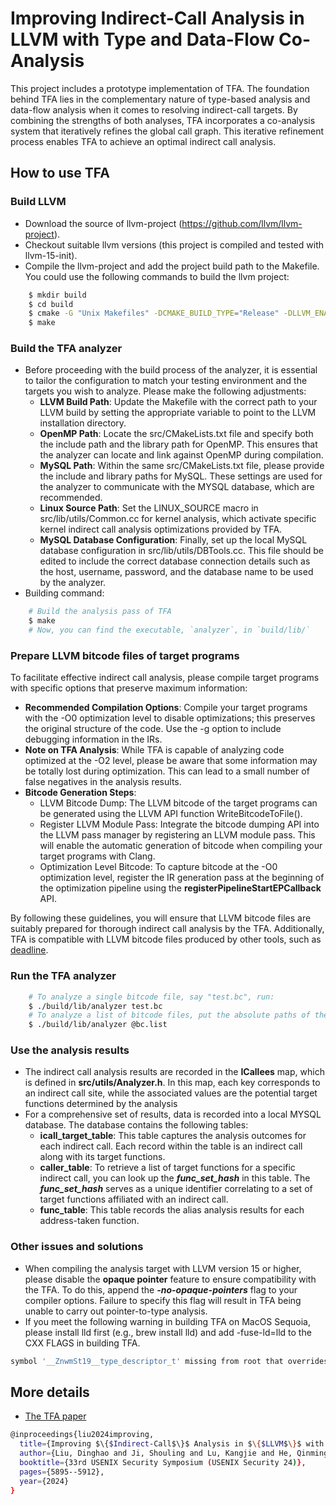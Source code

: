 # Improving Indirect-Call Analysis in LLVM with Type and Data-Flow Co-Analysis

This project includes a prototype implementation of TFA. The foundation behind TFA lies in the complementary nature of type-based analysis and data-flow analysis when it comes to resolving indirect-call targets. By combining the strengths of both analyses, TFA incorporates a co-analysis system that iteratively refines the global call graph. This iterative refinement process enables TFA to achieve an optimal indirect call analysis. 


## How to use TFA

### Build LLVM 
* Download the source of llvm-project (https://github.com/llvm/llvm-project).
* Checkout suitable llvm versions (this project is compiled and tested with llvm-15-init).
* Compile the llvm-project and add the project build path to the Makefile.
  You could use the following commands to build the llvm project:
```sh 
    $ mkdir build
    $ cd build
    $ cmake -G "Unix Makefiles" -DCMAKE_BUILD_TYPE="Release" -DLLVM_ENABLE_PROJECTS="clang;clang-tools-extra;lld;lldb;openmp" -DLLVM_ENABLE_RUNTIMES="libcxx;libcxxabi" ../llvm
	$ make 
```

### Build the TFA analyzer 
* Before proceeding with the build process of the analyzer, it is essential to tailor the configuration to match your testing environment and the targets you wish to analyze. Please make the following adjustments:
    * **LLVM Build Path**: Update the Makefile with the correct path to your LLVM build by setting the appropriate variable to point to the LLVM installation directory.
    * **OpenMP Path**: Locate the src/CMakeLists.txt file and specify both the include path and the library path for OpenMP. This ensures that the analyzer can locate and link against OpenMP during compilation.
    * **MySQL Path**:  Within the same src/CMakeLists.txt file, please provide the include and library paths for MySQL. These settings are used for the analyzer to communicate with the MYSQL database, which are recommended.
    * **Linux Source Path**: Set the LINUX_SOURCE macro in src/lib/utils/Common.cc for kernel analysis, which activate specific kernel indirect call analysis optimizations provided by TFA.
    * **MySQL Database Configuration**: Finally, set up the local MySQL database configuration in src/lib/utils/DBTools.cc. This file should be edited to include the correct database connection details such as the host, username, password, and the database name to be used by the analyzer.
* Building command:
```sh 
	# Build the analysis pass of TFA 
	$ make 
	# Now, you can find the executable, `analyzer`, in `build/lib/`
```
 
### Prepare LLVM bitcode files of target programs

To facilitate effective indirect call analysis, please compile target programs with specific options that preserve maximum information:
* **Recommended Compilation Options**: Compile your target programs with the -O0 optimization level to disable optimizations; this preserves the original structure of the code. Use the -g option to include debugging information in the IRs.
* **Note on TFA Analysis**: While TFA is capable of analyzing code optimized at the -O2 level, please be aware that some information may be totally lost during optimization. This can lead to a small number of false negatives in the analysis results.
* **Bitcode Generation Steps**:
    * LLVM Bitcode Dump: The LLVM bitcode of the target programs can be generated using the LLVM API function WriteBitcodeToFile().
    * Register LLVM Module Pass: Integrate the bitcode dumping API into the LLVM pass manager by registering an LLVM module pass. This will enable the automatic generation of bitcode when compiling your target programs with Clang.
    * Optimization Level Bitcode: To capture bitcode at the -O0 optimization level, register the IR generation pass at the beginning of the optimization pipeline using the **registerPipelineStartEPCallback** API.

By following these guidelines, you will ensure that LLVM bitcode files are suitably prepared for thorough indirect call analysis by the TFA. Additionally, TFA is compatible with LLVM bitcode files produced by other tools, such as [deadline](https://github.com/sslab-gatech/deadline).

### Run the TFA analyzer
```sh
	# To analyze a single bitcode file, say "test.bc", run:
	$ ./build/lib/analyzer test.bc
	# To analyze a list of bitcode files, put the absolute paths of the bitcode files in a file, say "bc.list", then run:
	$ ./build/lib/analyzer @bc.list
```

### Use the analysis results
* The indirect call analysis results are recorded in the **ICallees** map, which is defined in **src/utils/Analyzer.h**. In this map, each key corresponds to an indirect call site, while the associated values are the potential target functions determined by the analysis
* For a comprehensive set of results, data is recorded into a local MYSQL database. The database contains the following tables:
    * **icall_target_table**: This table captures the analysis outcomes for each indirect call. Each record within the table is an indirect call along with its target functions.
    * **caller_table**: To retrieve a list of target functions for a specific indirect call, you can look up the ***func_set_hash*** in this table. The ***func_set_hash*** serves as a unique identifier correlating to a set of target functions affiliated with an indirect call.
    * **func_table**: This table records the alias analysis results for each address-taken function.

### Other issues and solutions
* When compiling the analysis target with LLVM version 15 or higher, please disable the **opaque pointer** feature to ensure compatibility with the TFA. To do this, append the ***-no-opaque-pointers*** flag to your compiler options. Failure to specify this flag will result in TFA being unable to carry out pointer-to-type analysis. 
* If you meet the following warning in building TFA on MacOS Sequoia, please install lld first (e.g., brew install lld) and add -fuse-ld=lld to the CXX FLAGS in building TFA.
```sh
symbol '__ZnwmSt19__type_descriptor_t' missing from root that overrides /usr/lib/libc++abi.dylib. Use of that symbol in ... is being set to 0xBAD4007.
```

## More details

* [The TFA paper](https://www.usenix.org/system/files/usenixsecurity24-liu-dinghao-improving.pdf)

```sh
@inproceedings{liu2024improving,
  title={Improving $\{$Indirect-Call$\}$ Analysis in $\{$LLVM$\}$ with Type and $\{$Data-Flow$\}$$\{$Co-Analysis$\}$},
  author={Liu, Dinghao and Ji, Shouling and Lu, Kangjie and He, Qinming},
  booktitle={33rd USENIX Security Symposium (USENIX Security 24)},
  pages={5895--5912},
  year={2024}
}
```
